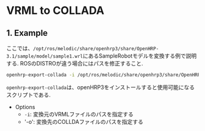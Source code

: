 # VRML to COLLADA

## 1. Example

ここでは、`/opt/ros/melodic/share/openhrp3/share/OpenHRP-3.1/sample/model/sample1.wrl`にあるSampleRobotモデルを変換する例で説明する. ROSのDISTROが違う場合にはパスを修正すること.

```bash
openhrp-export-collada -i /opt/ros/melodic/share/openhrp3/share/OpenHRP-3.1/sample/model/sample1.wrl -o /tmp/SampleRobot.dae
```

`openhrp-export-collada`は、openHRP3をインストールすると使用可能になるスクリプトである.

- Options
  - `-i`: 変換元のVRMLファイルのパスを指定する
  - '-o': 変換先のCOLLDAファイルのパスを指定する